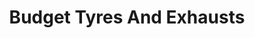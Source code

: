 ---
title: "Budget Tyres And Exhausts"
url: /kendal/budget-tyres-and-exhausts/
shop: Autowerkstatt
---